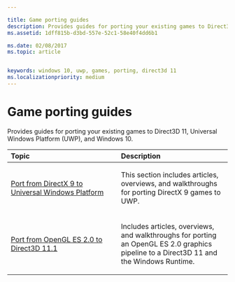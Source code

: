 ```yaml
---

title: Game porting guides
description: Provides guides for porting your existing games to Direct3D 11, Universal Windows Platform (UWP), and Windows 10.
ms.assetid: 1dff815b-d3bd-557e-52c1-58e40f4dd6b1

ms.date: 02/08/2017
ms.topic: article


keywords: windows 10, uwp, games, porting, direct3d 11
ms.localizationpriority: medium
---
```


# Game porting guides



Provides guides for porting your existing games to Direct3D 11, Universal Windows Platform (UWP), and Windows 10.

<table>
<colgroup>
<col width="50%" />
<col width="50%" />
</colgroup>
<thead>
<tr class="header">
<th align="left">Topic</th>
<th align="left">Description</th>
</tr>
</thead>
<tbody>
<tr class="odd">
<td align="left"><p><a href="porting-your-directx-9-game-to-windows-store.md">Port from DirectX 9 to Universal Windows Platform</a></p></td>
<td align="left"><p>This section includes articles, overviews, and walkthroughs for porting DirectX 9 games to UWP.</p></td>
</tr>
<tr class="even">
<td align="left"><p><a href="port-from-opengl-es-2-0-to-directx-11-1.md">Port from OpenGL ES 2.0 to Direct3D 11.1</a></p></td>
<td align="left"><p>Includes articles, overviews, and walkthroughs for porting an OpenGL ES 2.0 graphics pipeline to a Direct3D 11 and the Windows Runtime.</p></td>
</tr>
</tbody>
</table>

 


 

 

 




